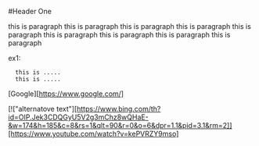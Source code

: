 #Header One

this is paragraph this is paragraph this is paragraph
this is paragraph this is paragraph this is paragraph
this is paragraph this is paragraph this is paragraph

ex1:

```
  this is .....
  this is .....
 ```

[Google][https://www.google.com/]

[!["alternatove text"][https://www.bing.com/th?id=OIP.Jek3CDQGyU5V2g3mChz8wQHaE-&w=174&h=185&c=8&rs=1&qlt=90&r=0&o=6&dpr=1.1&pid=3.1&rm=2]][https://www.youtube.com/watch?v=kePVRZY9mso]
